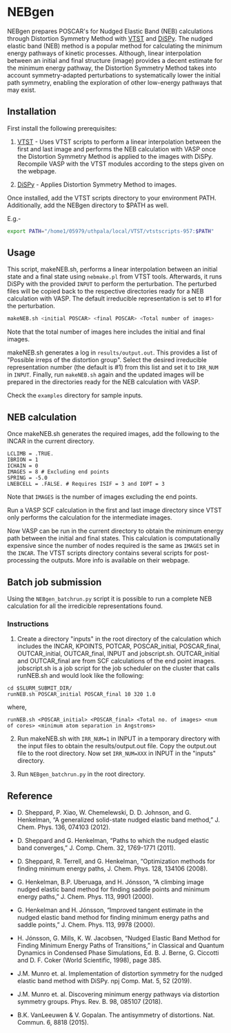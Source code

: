 # NEBgen

NEBgen prepares POSCAR's for Nudged Elastic Band (NEB) calculations through Distortion Symmetry Method with [VTST](http://theory.cm.utexas.edu/vtsttools/) and [DiSPy](https://github.com/munrojm/DiSPy).
The nudged elastic band (NEB) method is a popular method for calculating the minimum energy pathways of kinetic processes. Although, linear interpolation between an initial and final structure (image) provides a decent estimate for the minimum energy pathway, the Distortion Symmetry Method takes into account symmetry-adapted perturbations to systematically lower the initial path symmetry, enabling the exploration of other low-energy pathways that may exist. 


## Installation

First install the following prerequisites:

1. [VTST](http://theory.cm.utexas.edu/vtsttools/) - Uses VTST scripts to perform a linear interpolation between the first and last image and performs the NEB calculation with VASP once the Distortion Symmetry Method is applied to the images with DiSPy. Recompile VASP with the VTST modules according to the steps given on the webpage. 

2. [DiSPy](https://github.com/munrojm/DiSPy) - Applies Distortion Symmetry Method to images.

Once installed, add the VTST scripts directory to your environment PATH. Additionally, add the NEBgen directory to $PATH as well.

E.g.-

```bash
export PATH="/home1/05979/uthpala/local/VTST/vtstscripts-957:$PATH"
```

## Usage

This script, makeNEB.sh, performs a linear interpolation between an initial state and a final state using ``nebmake.pl`` from VTST tools. Afterwards, it runs DiSPy with the provided ``INPUT`` to perform the perturbation. The perturbed files will be copied back to the respective directories ready for a NEB calculation with VASP. The default irreducible representation is set to #1 for the perturbation.

```bash
makeNEB.sh <initial POSCAR> <final POSCAR> <Total number of images>
```

Note that the total number of images here includes the initial and final images.

makeNEB.sh generates a log in ``results/output.out``. This provides a list of "Possible irreps of the distortion group".
Select the desired irreducible representation number (the default is #1) from this list and set it to ``IRR_NUM`` in ``INPUT``.
Finally, run ``makeNEB.sh`` again and the updated images will be prepared in the directories ready for the NEB calculation with VASP.

Check the ``examples`` directory for sample inputs. 

## NEB calculation

Once makeNEB.sh generates the required images, add the following to the INCAR in the current directory.

```
LCLIMB = .TRUE.
IBRION = 1
ICHAIN = 0
IMAGES = 8 # Excluding end points
SPRING = -5.0
LNEBCELL = .FALSE. # Requires ISIF = 3 and IOPT = 3
```

Note that ``IMAGES`` is the number of images excluding the end points. 

Run a VASP SCF calculation in the first and last image directory since VTST only performs the calculation for the intermediate images.

Now VASP can be run in the current directory to obtain the minimum energy path between the initial and final states. This calculation is computationally expensive since the number of nodes required is the same as ``IMAGES`` set in the ``INCAR``. The VTST scripts directory contains several scripts for post-processing the outputs. More info is available on their webpage. 

## Batch job submission

Using the ``NEBgen_batchrun.py`` script it is possible to run a complete NEB calculation for all the irredicible representations found. 

### Instructions

1. Create a directory "inputs" in the root directory of the calculation which includes the INCAR, KPOINTS, POTCAR, POSCAR_initial, POSCAR_final, OUTCAR_initial, OUTCAR_final, INPUT and jobscript.sh. OUTCAR_initial and OUTCAR_final are from SCF calculations of the end point images. jobscript.sh is a job script for the job scheduler on the cluster that calls runNEB.sh and would look like the following:

```
cd $SLURM_SUBMIT_DIR/
runNEB.sh POSCAR_initial POSCAR_final 10 320 1.0
```

where,

    runNEB.sh <POSCAR_initial> <POSCAR_final> <Total no. of images> <num of cores> <minimum atom separation in Angstroms>

2. Run makeNEB.sh with ``IRR_NUM=1`` in INPUT in a temporary directory with the input files to obtain the results/output.out file. Copy the output.out file to the root directory. Now set ``IRR_NUM=XXX`` in INPUT in the "inputs" directory.

3. Run ``NEBgen_batchrun.py`` in the root directory.


## Reference

- D. Sheppard, P. Xiao, W. Chemelewski, D. D. Johnson, and G. Henkelman, “A generalized solid-state nudged elastic band method,” J. Chem. Phys. 136, 074103 (2012).

- D. Sheppard and G. Henkelman, “Paths to which the nudged elastic band converges,” J. Comp. Chem. 32, 1769-1771 (2011).

- D. Sheppard, R. Terrell, and G. Henkelman, “Optimization methods for finding minimum energy paths, J. Chem. Phys. 128, 134106 (2008).

- G. Henkelman, B.P. Uberuaga, and H. Jónsson, “A climbing image nudged elastic band method for finding saddle points and minimum energy paths,” J. Chem. Phys. 113, 9901 (2000).

- G. Henkelman and H. Jónsson, “Improved tangent estimate in the nudged elastic band method for finding minimum energy paths and saddle points,” J. Chem. Phys. 113, 9978 (2000).

- H. Jónsson, G. Mills, K. W. Jacobsen, “Nudged Elastic Band Method for Finding Minimum Energy Paths of Transitions,” in Classical and Quantum Dynamics in Condensed Phase Simulations, Ed. B. J. Berne, G. Ciccotti and D. F. Coker (World Scientific, 1998), page 385.

- J.M. Munro et. al. Implementation of distortion symmetry for the nudged elastic band method with DiSPy. npj Comp. Mat. 5, 52 (2019).

- J.M. Munro et. al. Discovering minimum energy pathways via distortion symmetry groups. Phys. Rev. B. 98, 085107 (2018).

- B.K. VanLeeuwen & V. Gopalan. The antisymmetry of distortions. Nat. Commun. 6, 8818 (2015).